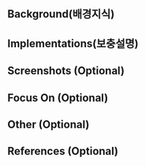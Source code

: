 ## Background(배경지식)
## Implementations(보충설명)
## Screenshots (Optional)
<!-- You can substitude screenshots with vercel preview -->
## Focus On (Optional)
<!-- 특이점, 중점적으로 봐줬으면 하는 부분이 있다면 말씀해주세요 -->
## Other (Optional)
<!-- 질문, 토의점, 그 외 하고 싶은 말 -->
## References (Optional)
<!-- 참고한 자료가 있다면 같이 링크를 주시면 감사하겠습니다 -->